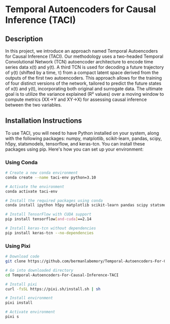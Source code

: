 # Temporal Autoencoders for Causal Inference (TACI)

## Description

In this project, we introduce an approach named Temporal Autoencoders for Causal Inference (TACI). Our methodology uses a two-headed Temporal Convolutional Network (TCN) autoencoder architecture to encode time series data x(t) and y(t). A third TCN is used for decoding a future trajectory of y(t) (shifted by a time, τ) from a compact latent space derived from the outputs of the first two autoencoders. This approach allows for the training of four distinct versions of the network, tailored to predict the future states of x(t) and y(t), incorporating both original and surrogate data. The ultimate goal is to utilize the variance explained (R² values) over a moving window to compute metrics (XX→Y and XY→X) for assessing causal inference between the two variables.

## Installation Instructions

To use TACI, you will need to have Python installed on your system, along with the following packages: numpy, matplotlib, scikit-learn, pandas, scipy, h5py, statsmodels, tensorflow, and keras-tcn. You can install these packages using pip. Here's how you can set up your environment:

### Using Conda

```bash
# Create a new conda environment
conda create --name taci-env python=3.10

# Activate the environment
conda activate taci-env

# Install the required packages using conda
conda install ipython h5py matplotlib scikit-learn pandas scipy statsmodels

# Install TensorFlow with CUDA support
pip install tensorflow[and-cuda]==2.14

# Install keras-tcn without dependencies
pip install keras-tcn --no-dependencies
```

### Using Pixi
```bash
# Download code
git clone https://github.com/bermanlabemory/Temporal-Autoencoders-For-Causal-Inference-TACI

# Go into downloaded directory
cd Temporal-Autoencoders-For-Causal-Inference-TACI

# Install pixi
curl -fsSL https://pixi.sh/install.sh | sh

# Install environment
pixi install

# Activate environment
pixi s
```